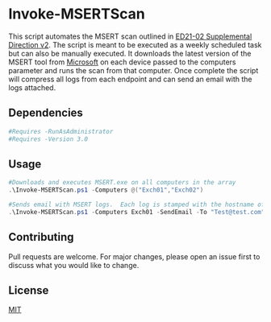 # Invoke-MSERTScan
This script automates the MSERT scan outlined in [ED21-02 Supplemental Direction v2](https://cyber.dhs.gov/ed/21-02/#supplemental-direction-v2/).  The script is meant to be executed as a weekly scheduled task but can also be manually executed.  It downloads the latest version of the MSERT tool from [Microsoft](https://go.microsoft.com/fwlink/?LinkId=212732) on each device passed to the computers parameter and runs the scan from that computer.  Once complete the script will compress all logs from each endpoint and can send an email with the logs attached. 

## Dependencies


```powershell
#Requires -RunAsAdministrator
#Requires -Version 3.0
```

## Usage

```powershell
#Downloads and executes MSERT.exe on all computers in the array
.\Invoke-MSERTScan.ps1 -Computers @("Exch01","Exch02") 

#Sends email with MSERT logs.  Each log is stamped with the hostname of the device the logs were run on.
.\Invoke-MSERTScan.ps1 -Computers Exch01 -SendEmail -To "Test@test.com" -From "Automation@test.com" -SMTPServer "SomeSMTPRelay.com" 

```

## Contributing
Pull requests are welcome. For major changes, please open an issue first to discuss what you would like to change.


## License
[MIT](https://choosealicense.com/licenses/mit/)
